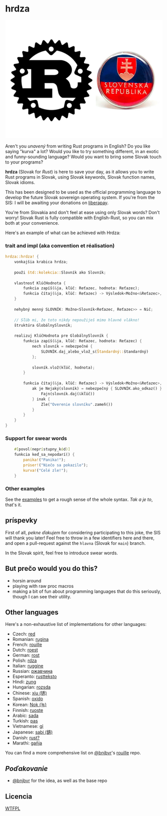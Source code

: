 # hrdza

![](https://github.com/almindor/hrdza/blob/hlavna/logo.jpeg)

Aren't you _unavený_ from writing Rust programs in English? Do you like saying
"kurva" a lot? Would you like to try something different, in an exotic and
funny-sounding language? Would you want to bring some Slovak touch to your
programs?

**hrdza** (Slovak for _Rust_) is here to save your day, as it allows you to
write Rust programs in Slovak, using Slovak keywords, Slovak function names,
Slovak idioms.

This has been designed to be used as the official programming language to
develop the future Slovak sovereign operating system. If you're from the SIS: I will be awaiting your donations on
[liberapay](https://liberapay.com/almindor/).

You're from Slovakia and don't feel at ease using only Slovak words? Don't worry!
Slovak Rust is fully compatible with English-Rust, so you can mix both at your
convenience.

Here's an example of what can be achieved with Hrdza:

### trait and impl (aka convention et réalisation)

```rust
hrdza::hrdza! {
    vonkajšia krabica hrdza;

    použi štd::kolekcia::Slovník ako Slovník;

    vlastnosť KlúčHodnota {
        funkcia zapíš(&ja, kľúč: Reťazec, hodnota: Reťazec);
        funkcia čítaj(&ja, kľúč: Reťazec) -> Výsledok<Možno<&Reťazec>, Reťazec>;
    }

    nehybný menný SLOVNÍK: Možno<Slovník<Reťazec, Reťazec>> = Nič;

    // Sľúb mi, že toto nikdy nepoužiješ mimo hlavné vlákno!
    štruktúra GlobálnySlovník;

    realizuj KlúčHodnota pre GlobálnySlovník {
        funkcia zapíš(&ja, kľúč: Reťazec, hodnota: Reťazec) {
            nech slovník = nebezpečné {
                SLOVNÍK.daj_alebo_vlož_s(Štandardný::štandardný)
            };

            slovník.vlož(kľúč, hodnota);
        }

        funkcia čítaj(&ja, kľúč: Reťazec) -> Výsledok<Možno<&Reťazec>, Reťazec> {
            ak je Nejaký(slovník) = nebezpečný { SLOVNÍK.ako_odkaz() } {
                Fajn(slovník.daj(&kľúč))
            } inak {
                Zle("Overenie slovníku".zameň())
            }
        }
    }
}
```

### Support for swear words

```rust
    #[povol(neprístupny_kód)]
    funkcia keď_sa_nepodarí() {
        panika!("Panika!");
        prúser!("Niečo sa pokazilo");
        kurva!("Celé zle!");
    }
```

### Other examples

See the [examples](./examples/src/main.rs) to get a rough sense of the whole
syntax. _Tak a je to_, that's it.

## príspevky

First of all, _pekne ďakujem_ for considering participating to this joke, the
SIS will thank you later! Feel free to throw in a few identifiers
here and there, and open a pull-request against the `hlavna` (Slovak for
`main`) branch.

In the Slovak spirit, feel free to introduce swear words.

## But prečo would you do this?

- horsin around
- playing with raw proc macros
- making a bit of fun about programming languages that do this seriously,
  though I can see their utility.

## Other languages

Here's a non-exhaustive list of implementations for other languages:

* Czech: [red](https://github.com/radekvit/rez)
* Romanian: [rugina](https://github.com/aionescu/rugina)
* French: [rouille](https://github.com/bnjbvr/rouille)
* Dutch: [roest](https://github.com/jeroenhd/roest)
* German: [rost](https://github.com/michidk/rost)
* Polish: [rdza](https://github.com/phaux/rdza)
* Italian: [ruggine](https://github.com/DamianX/ruggine)
* Russian: [ржавчина](https://github.com/FluxIndustries/rzhavchina)
* Esperanto: [rustteksto](https://github.com/dscottboggs/rustteksto)
* Hindi: [zung](https://github.com/rishit-khandelwal/zung)
* Hungarian: [rozsda](https://github.com/jozsefsallai/rozsda)
* Chinese: [xiu (锈)](https://github.com/lucifer1004/xiu)
* Spanish: [oxido](https://github.com/fdschonborn/oxido)
* Korean: [Nok (녹)](https://github.com/Alfex4936/nok)
* Finnish: [ruoste](https://github.com/vkoskiv/ruoste)
* Arabic: [sada](https://github.com/LAYGATOR/sada)
* Turkish: [pas](https://github.com/ekimb/pas)
* Vietnamese: [gỉ](https://github.com/Huy-Ngo/gir)
* Japanese: [sabi (錆)](https://github.com/yuk1ty/sabi)
* Danish: [rust?](https://github.com/LunaTheFoxgirl/rust-dk)
* Marathi: [gan̄ja](https://github.com/pranavgade20/ganja)

You can find a more comprehensive list on [@bnjbvr](https://github.com/bnjbvr)'s [rouille](https://github.com/bnjbvr/rouille#other-languages) repo.

## _Poďakovanie_

* [@bnjbvr](https://github.com/bnjbvr) for the idea, as well as the base repo

## Licencia

[WTFPL](http://www.wtfpl.net/)